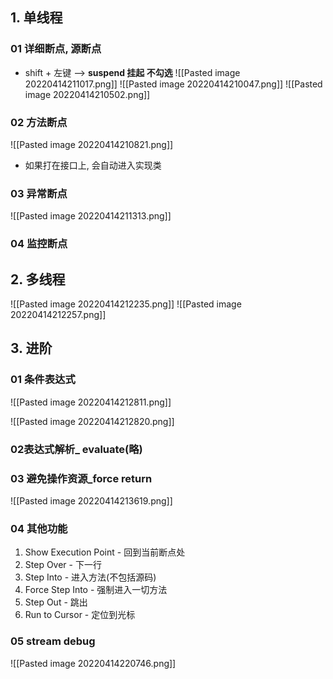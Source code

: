 ## 1. 单线程
### 01 详细断点, 源断点
- shift + 左键    -->    **suspend 挂起 不勾选**
![[Pasted image 20220414211017.png]]
![[Pasted image 20220414210047.png]]
![[Pasted image 20220414210502.png]]

### 02 方法断点
![[Pasted image 20220414210821.png]]

- 如果打在接口上, 会自动进入实现类

### 03 异常断点
![[Pasted image 20220414211313.png]]


### 04 监控断点

## 2. 多线程
![[Pasted image 20220414212235.png]]
![[Pasted image 20220414212257.png]]

## 3. 进阶
### 01 条件表达式
![[Pasted image 20220414212811.png]]

![[Pasted image 20220414212820.png]]


### 02表达式解析_ evaluate(略)

### 03 避免操作资源_force return
![[Pasted image 20220414213619.png]]

### 04 其他功能
1. Show Execution Point - 回到当前断点处
2. Step Over - 下一行
3. Step Into - 进入方法(不包括源码)
4. Force Step Into - 强制进入一切方法
5. Step Out - 跳出
6. Run to Cursor - 定位到光标

### 05 stream debug
![[Pasted image 20220414220746.png]]


